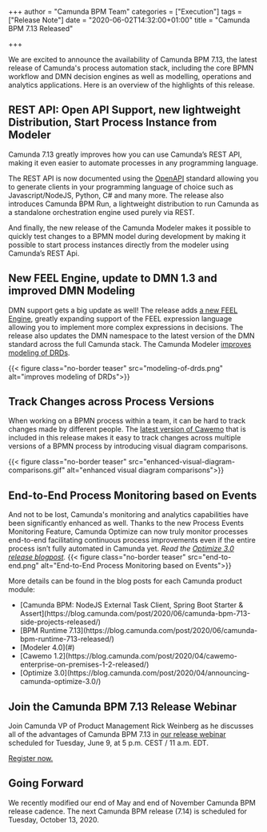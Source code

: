 +++
author = "Camunda BPM Team"
categories = ["Execution"]
tags = ["Release Note"]
date = "2020-06-02T14:32:00+01:00"
title = "Camunda BPM 7.13 Released"

+++

We are excited to announce the availability of  Camunda BPM 7.13, the latest release of Camunda's process automation stack, including the core BPMN workflow and DMN decision engines as well as modelling, operations and analytics applications. Here is an overview of the highlights of this release.

## REST API: Open API Support, new lightweight Distribution, Start Process Instance from Modeler

Camunda 7.13 greatly improves how you can use Camunda’s REST API, making it even easier to automate processes in any programming language.
<!--more-->
The REST API is now documented using the [OpenAPI](https://www.openapis.org/) standard allowing you to generate clients in your programming language of choice such as Javascript/NodeJS, Python, C# and many more. The release also introduces Camunda BPM Run, a lightweight distribution to run Camunda as a standalone orchestration engine used purely via REST.

And finally, the new release of the Camunda Modeler makes it possible to quickly test changes to a BPMN model during development by making it possible to start process instances directly from the modeler using Camunda’s REST Api.

## New FEEL Engine, update to DMN 1.3 and improved DMN Modeling

DMN support gets a big update as well! The release adds [a new FEEL Engine](https://blog.camunda.com/post/2020/06/camunda-bpm-runtime-713-released/), greatly expanding support of the FEEL expression language allowing you to implement more complex expressions in decisions. The release also updates the DMN namespace to the latest version of the DMN standard across the full Camunda stack. The Camunda Modeler [improves modeling of DRDs](#).

{{< figure class="no-border teaser" src="modeling-of-drds.png" alt="improves modeling of DRDs">}}

## Track Changes across Process Versions
When working on a BPMN process within a team, it can be hard to track changes made by different people. The [latest version of Cawemo](https://blog.camunda.com/post/2020/04/cawemo-enterprise-on-premises-1-2-released/) that is included in this release makes it easy to track changes across multiple versions of a BPMN process by introducing visual diagram comparisons.

{{< figure class="no-border teaser" src="enhanced-visual-diagram-comparisons.gif" alt="enhanced visual diagram comparisons">}}


## End-to-End Process Monitoring based on Events
And not to be lost, Camunda's monitoring and analytics capabilities have been significantly enhanced as well. Thanks to the new Process Events Monitoring Feature, Camunda Optimize can now truly monitor processes end-to-end facilitating continuous process improvements even if the  entire process isn’t fully automated in Camunda yet. _Read the [Optimize 3.0 release blogpost](https://blog.camunda.com/post/2020/04/announcing-camunda-optimize-3.0/)._
{{< figure class="no-border teaser" src="end-to-end.png" alt="End-to-End Process Monitoring based on Events">}}


More details can be found in the blog posts for each Camunda product module:
<ul>
<li>[Camunda BPM: NodeJS External Task Client, Spring Boot Starter & Assert](https://blog.camunda.com/post/2020/06/camunda-bpm-713-side-projects-released/)</li>
<li>[BPM Runtime 7.13](https://blog.camunda.com/post/2020/06/camunda-bpm-runtime-713-released/)</li>
<li>[Modeler 4.0](#)</li>
<li>[Cawemo 1.2](https://blog.camunda.com/post/2020/04/cawemo-enterprise-on-premises-1-2-released/)</li>
<li>[Optimize 3.0](https://blog.camunda.com/post/2020/04/announcing-camunda-optimize-3.0/)</li>
</ul>

## Join the Camunda BPM 7.13 Release Webinar

Join Camunda VP of Product Management Rick Weinberg as he discusses all of the advantages of Camunda BPM 7.13  in [our release webinar](https://camunda.com/learn/webinars/camunda-bpm-713-release-webinar) scheduled for Tuesday, June 9, at 5 p.m. CEST / 11 a.m. EDT.

[Register now.](https://camunda.com/learn/webinars/camunda-bpm-713-release-webinar)

## Going Forward
We recently modified our end of May and end of November Camunda BPM release cadence. The next Camunda BPM release (7.14) is scheduled for Tuesday, October 13, 2020.
